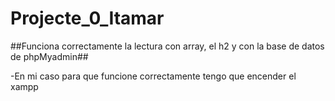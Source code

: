 # Projecte_0_Itamar
##Funciona correctamente la lectura con array, el h2 y con la base de datos de phpMyadmin##

-En mi caso para que funcione correctamente tengo que encender el xampp
